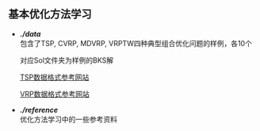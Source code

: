 ## 基本优化方法学习  
- ***./data***  
    包含了TSP, CVRP, MDVRP, VRPTW四种典型组合优化问题的样例，各10个  
        
    对应Sol文件夹为样例的BKS解  

    [TSP数据格式参考网站](http://comopt.ifi.uni-heidelberg.de/)  
    
    [VRP数据格式参考网站](http://vrp.atd-lab.inf.puc-rio.br/index.php/en/)
- ***./reference***   
    优化方法学习中的一些参考资料
            